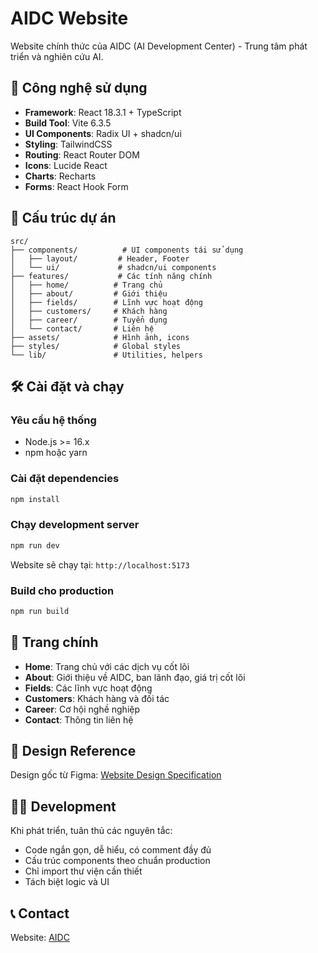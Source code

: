 # AIDC Website

Website chính thức của AIDC (AI Development Center) - Trung tâm phát triển và nghiên cứu AI.

## 🚀 Công nghệ sử dụng

- **Framework**: React 18.3.1 + TypeScript
- **Build Tool**: Vite 6.3.5
- **UI Components**: Radix UI + shadcn/ui
- **Styling**: TailwindCSS
- **Routing**: React Router DOM
- **Icons**: Lucide React
- **Charts**: Recharts
- **Forms**: React Hook Form

## 📁 Cấu trúc dự án

```
src/
├── components/          # UI components tái sử dụng
│   ├── layout/         # Header, Footer
│   └── ui/             # shadcn/ui components
├── features/           # Các tính năng chính
│   ├── home/          # Trang chủ
│   ├── about/         # Giới thiệu
│   ├── fields/        # Lĩnh vực hoạt động
│   ├── customers/     # Khách hàng
│   ├── career/        # Tuyển dụng
│   └── contact/       # Liên hệ
├── assets/            # Hình ảnh, icons
├── styles/            # Global styles
└── lib/               # Utilities, helpers
```

## 🛠️ Cài đặt và chạy

### Yêu cầu hệ thống

- Node.js >= 16.x
- npm hoặc yarn

### Cài đặt dependencies

```bash
npm install
```

### Chạy development server

```bash
npm run dev
```

Website sẽ chạy tại: `http://localhost:5173`

### Build cho production

```bash
npm run build
```

## 📄 Trang chính

- **Home**: Trang chủ với các dịch vụ cốt lõi
- **About**: Giới thiệu về AIDC, ban lãnh đạo, giá trị cốt lõi
- **Fields**: Các lĩnh vực hoạt động
- **Customers**: Khách hàng và đối tác
- **Career**: Cơ hội nghề nghiệp
- **Contact**: Thông tin liên hệ

## 📝 Design Reference

Design gốc từ Figma: [Website Design Specification](https://www.figma.com/design/pf1LLD4MGZanirSHSUPtKC/Website-Design-Specification)

## 👨‍💻 Development

Khi phát triển, tuân thủ các nguyên tắc:
- Code ngắn gọn, dễ hiểu, có comment đầy đủ
- Cấu trúc components theo chuẩn production
- Chỉ import thư viện cần thiết
- Tách biệt logic và UI

## 📞 Contact

Website: [AIDC](https://aidc.vn)
